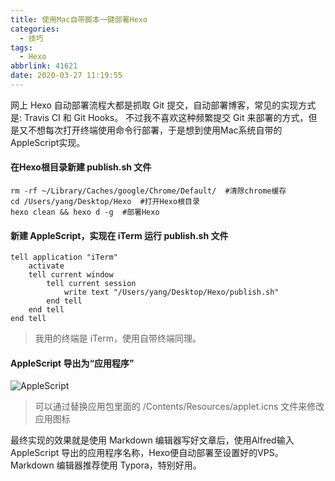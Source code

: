 ```yaml
---
title: 使用Mac自带脚本一键部署Hexo
categories:
  - 技巧
tags:
  - Hexo
abbrlink: 41621
date: 2020-03-27 11:19:55
---
```


网上 Hexo 自动部署流程大都是抓取 Git 提交，自动部署博客，常见的实现方式是: Travis CI 和 Git Hooks。 不过我不喜欢这种频繁提交 Git 来部署的方式，但是又不想每次打开终端使用命令行部署，于是想到使用Mac系统自带的AppleScript实现。

#### 在Hexo根目录新建 publish.sh 文件

```shell
rm -rf ~/Library/Caches/google/Chrome/Default/  #清除chrome缓存
cd /Users/yang/Desktop/Hexo  #打开Hexo根目录
hexo clean && hexo d -g  #部署Hexo
```

#### 新建 AppleScript，实现在 iTerm 运行 publish.sh 文件

```vbscript
tell application "iTerm"
	activate
	tell current window
		tell current session
			write text "/Users/yang/Desktop/Hexo/publish.sh"
		end tell
	end tell
end tell
```

> 我用的终端是 iTerm，使用自带终端同理。

#### AppleScript 导出为“应用程序”

![AppleScript](https://tva1.sinaimg.cn/large/00831rSTgy1gdbxvlon6mj30uw0fp49j.jpg)

> 可以通过替换应用包里面的 /Contents/Resources/applet.icns 文件来修改应用图标

最终实现的效果就是使用 Markdown 编辑器写好文章后，使用Alfred输入 AppleScript 导出的应用程序名称，Hexo便自动部署至设置好的VPS。Markdown 编辑器推荐使用 Typora，特别好用。
